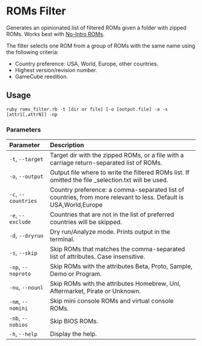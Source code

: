 # ROMs Filter
Generates an opinionated list of filtered ROMs given a folder with zipped ROMs. Works best with [No-Intro ROMs](https://no-intro.org/).

The filter selects one ROM from a group of ROMs with the same name using the following criteria:
- Country preference: USA, World, Europe, other countries.
- Highest version/revision number.
- GameCube reedition.

## Usage
`ruby roms_filter.rb -t [dir or file] [-o [output.file] -a -s [attr1[,attrN]] -np`

### Parameters

| Parameter | Description |
|:----------|:------------|
| `-t`, `--target`     | Target dir with the zipped ROMs, or a file with a carriage return-separated list of ROMs. |
| `-o`, `--output`     | Output file where to write the filtered ROMs list. If omitted the file _selection.txt will be used. |
| `-c`, `--countries`  | Country preference: a comma-separated list of countries, from more relevant to less. Default is USA,World,Europe |
| `-e`, `--exclude`    | Countries that are not in the list of preferred countries will be skipped. |
| `-d`, `--dryrun`     | Dry run/Analyze mode. Prints output in the terminal. |
| `-s`, `--skip`       | Skip ROMs that matches the comma-separated list of attributes. Case insensitive. |
| `-np`, `--noproto`   | Skip ROMs with the attributes Beta, Proto, Sample, Demo or Program. |
| `-nu`, `--nounl`     | Skip ROMs with the attributes Homebrew, Unl, Aftermarket, Pirate or Unknown. |
| `-nm`, `--nomini`    | Skip mini console ROMs and virtual console ROMs. |
| `-nb`, `--nobios`    | Skip BIOS ROMs. |
| `-h`, `--help`       | Display the help. |
